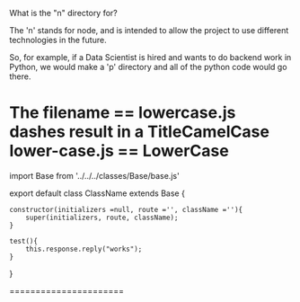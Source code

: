 


What is the "n" directory for?

The 'n' stands for node, and is intended to allow the project to use different technologies
in the future.

So, for example, if a Data Scientist is hired and wants to do backend work in Python, we would
make a 'p' directory and all of the python code would go there.

The filename == lowercase.js
dashes result in a TitleCamelCase lower-case.js == LowerCase
======================

import Base from '../../../classes/Base/base.js'

export default class ClassName extends Base {

	constructor(initializers =null, route ='', className =''){
		super(initializers, route, className);
	}

	test(){
		this.response.reply("works");
	}

}

======================